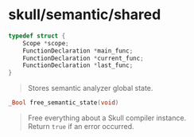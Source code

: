 # skull/semantic/shared

```c
typedef struct {
	Scope *scope;
	FunctionDeclaration *main_func;
	FunctionDeclaration *current_func;
	FunctionDeclaration *last_func;
}
```

> Stores semantic analyzer global state.

```c
_Bool free_semantic_state(void)
```

> Free everything about a Skull compiler instance.
> \
> Return `true` if an error occurred.

